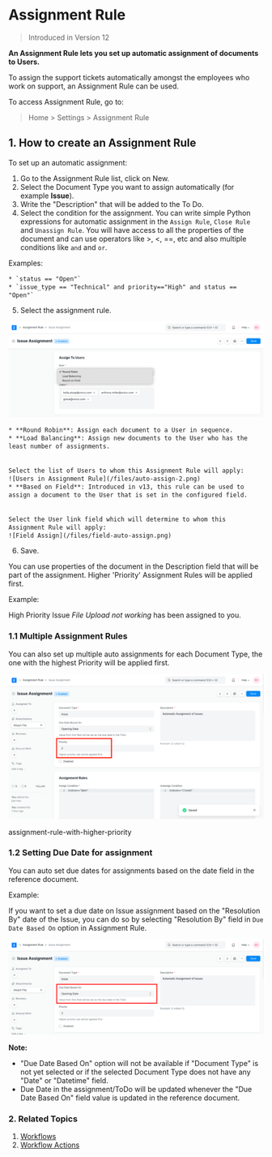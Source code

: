 
# Assignment Rule




> 
> Introduced in Version 12
> 
> 
> 


**An Assignment Rule lets you set up automatic assignment of documents to Users.**


To assign the support tickets automatically amongst the employees who work on support, an Assignment Rule can be used.


To access Assignment Rule, go to:



> 
> Home > Settings > Assignment Rule
> 
> 
> 


## 1. How to create an Assignment Rule


To set up an automatic assignment:


1. Go to the Assignment Rule list, click on New.
2. Select the Document Type you want to assign automatically (for example **Issue**).
3. Write the "Description" that will be added to the To Do.
4. Select the condition for the assignment.
You can write simple Python expressions for automatic assignment in the `Assign Rule`, `Close Rule` and `Unassign Rule`. You will have access to all the properties of the document and can use operators like >, <, ==, etc and also multiple conditions like `and` and `or`.


Examples:


	* `status == "Open"`
	* `issue_type == "Technical" and priority=="High" and status == "Open"`
5. Select the assignment rule.


![Assignment Rule](/files/assignment-rule-select.png)


	* **Round Robin**: Assign each document to a User in sequence.
	* **Load Balancing**: Assign new documents to the User who has the least number of assignments.
	
	
	Select the list of Users to whom this Assignment Rule will apply:
	![Users in Assignment Rule](/files/auto-assign-2.png)
	* **Based on Field**: Introduced in v13, this rule can be used to assign a document to the User that is set in the configured field.
	
	
	Select the User link field which will determine to whom this Assignment Rule will apply:
	![Field Assign](/files/field-auto-assign.png)
6. Save.


You can use properties of the document in the Description field that will be part of the assignment. Higher 'Priority' Assignment Rules will be applied first.


Example:


High Priority Issue *File Upload not working* has been assigned to you.


### 1.1 Multiple Assignment Rules


You can also set up multiple auto assignments for each Document Type, the one with the highest Priority will be applied first.


![Assignment Rule with Higher Priority](/files/assignment-rule-with-higher-priority.png)


assignment-rule-with-higher-priority


### 1.2 Setting Due Date for assignment


You can auto set due dates for assignments based on the date field in the reference document.


Example:


If you want to set a due date on Issue assignment based on the "Resolution By" date of the Issue, you can do so by selecting "Resolution By" field in `Due Date Based On` option in Assignment Rule.


![Due Date Based On](/files/assignment-rule-due-date-based-on.png)


**Note:**


* "Due Date Based On" option will not be available if "Document Type" is not yet selected or if the selected Document Type does not have any "Date" or "Datetime" field.
* Due Date in the assignment/ToDo will be updated whenever the "Due Date Based On" field value is updated in the reference document.


### 2. Related Topics


1. [Workflows](/docs/en/setting-up/workflows)
2. [Workflow Actions](/docs/en/setting-up/workflow-actions)





